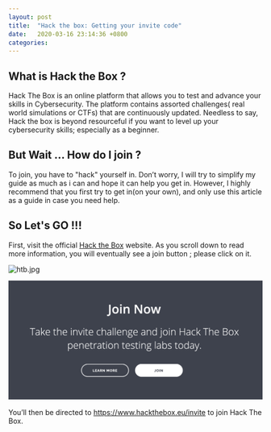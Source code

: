 ```yaml
---
layout: post
title:  "Hack the box: Getting your invite code"
date:   2020-03-16 23:14:36 +0800
categories:
---
```


## What is Hack the Box ?

Hack The Box is an online platform that allows you to test and advance your skills in Cybersecurity. The platform contains assorted challenges( real world simulations or CTFs) that are continuously updated. Needless to say, Hack the box is beyond resourceful if you want to level up your cybersecurity skills; especially as a beginner.

## But Wait ... How do I join ?

To join, you have to "hack" yourself in. Don’t worry, I will try to simplify my guide as much as i can and hope it can help you get in. However, I highly recommend that you first try to get in(on your own), and only use this article as a guide in case you need help.


## So Let's GO !!!

First, visit the official [Hack the Box](https://www.hackthebox.eu) website. As you scroll down to read more information, you will eventually see a join button ; please click on it.

![htb.jpg](/hackdome/assets/images/posts/HTB-invite-code/htb.png)

![htb-joinnow.jpg](/assets/images/posts/HTB-invite-code/htb-joinnow.png)

You’ll then be directed to https://www.hackthebox.eu/invite to join Hack The Box.



